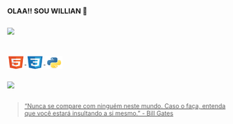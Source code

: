 ### OLAA!! SOU WILLIAN 👋

  ##

<div>
  <a href="https://github.com/willdalp">
  <img height="180em" src="https://github-readme-stats.vercel.app/api?username=willdalp&show_icons=true&theme=highcontrast&include_all_commits=true&count_private=true"/>
</div>
  
  ##
  
<div style="display: inline_block"><br>
  <img align="center" alt="Willian-HTML" height="30" width="40" src="https://raw.githubusercontent.com/devicons/devicon/master/icons/html5/html5-original.svg">
  <img align="center" alt="Willian-CSS" height="30" width="40" src="https://raw.githubusercontent.com/devicons/devicon/master/icons/css3/css3-original.svg">
  <img align="center" alt="Willian-Python" height="30" width="40" src="https://raw.githubusercontent.com/devicons/devicon/master/icons/python/python-original.svg">
</div>
  
  ##
  
<div>
  <img height="150em" src="https://github-readme-stats.vercel.app/api/top-langs/?username=willdalp&layout=compact&langs_count=7&theme=highcontrast"/>
</div>

  ##
  
> “Nunca se compare com ninguém neste mundo. Caso o faça, entenda que você estará insultando a si mesmo.” - Bill Gates

